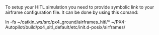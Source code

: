 To setup your HITL simulation you need to provide symbolic link to your airframe configuration file.
It can be done by using this comand:

ln -fs ~/catkin_ws/src/px4_ground/airframes_hitl/* ~/PX4-Autopilot/build/px4_sitl_default/etc/init.d-posix/airframes/
